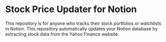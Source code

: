 # Stock Price Updater for Notion
This repository is for anyone who tracks their stock portfolios or watchlists in Notion. 
This repository automatically updates your Notion database by extracting stock data from the Yahoo Finance website. 